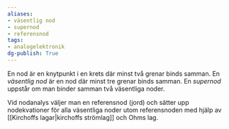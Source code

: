 ```yaml
---
aliases: 
- väsentlig nod
- supernod
- referensnod
tags: 
- analogelektronik
dg-publish: True
---
```

En nod är en knytpunkt i en krets där minst två grenar binds samman. En *väsentlig nod* är en nod där minst tre grenar binds samman. En *supernod* uppstår om man binder samman två väsentliga noder.

Vid nodanalys väljer man en referensnod (jord) och sätter upp nodekvationer för alla väsentliga noder utom referensnoden med hjälp av [[Kirchoffs lagar|kirchoffs strömlag]] och Ohms lag.